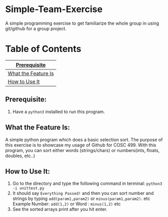 # Simple-Team-Exercise
A simple programming exercise to get familiarize the whole group in using git/github for a group project. 

# Table of Contents 
| [Prerequisite](#prerequisite)|
|---------------------|
| [What the Feature Is](#what-the-feature-is)|
| [How to Use It](#how-to-use-it)|

## Prerequisite:
1. Have a `python3` installed to run this program.

## What the Feature Is:
A simple python program which does a basic selection sort. The purpose of this exercise is to showcase my usage of Github for COSC 499. With this program, you can sort either words (strings/chars) or numbers(ints, floats, doubles, etc..)

## How to Use It:
1. Go to the directory and type the following command in terminal: `python3 -i unittest.py`
2. It should say `Everything Passed!` and then you can sort number and strings by typing `add(param1,param2)` or `minus(param1,param2)`. etc
Example Number: `add(1,2)` or Word : `minus(1,2)` etc
4. See the sorted arrays print after you hit enter.